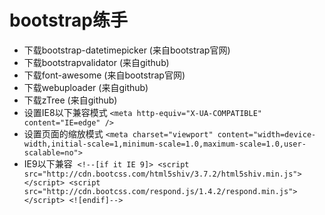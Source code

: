 # bootstrap练手
* 下载bootstrap-datetimepicker (来自bootstrap官网)
* 下载bootstrapvalidator (来自github)
* 下载font-awesome (来自bootstrap官网)
* 下载webuploader (来自github)
* 下载zTree (来自github)
* 设置IE8以下兼容模式
  `<meta http-equiv="X-UA-COMPATIBLE" content="IE=edge" />`
* 设置页面的缩放模式
  `<meta charset="viewport" content="width=device-width,initial-scale=1,minimum-scale=1.0,maximum-scale=1.0,user-scalable=no">`
* IE9以下兼容
  `<!--[if it IE 9]>
        <script src="http://cdn.bootcss.com/html5shiv/3.7.2/html5shiv.min.js"></script>
        <script src="http://cdn.bootcss.com/respond.js/1.4.2/respond.min.js"></script>
        <![endif]-->`
